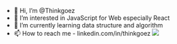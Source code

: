 - 👋 Hi, I’m @Thinkgoez
- 👀 I’m interested in JavaScript for Web especially React
- 🌱 I’m currently learning data structure and algorithm
- 📫 How to reach me - linkedin.com/in/thinkgoez
![](https://komarev.com/ghpvc/?username=Thinkgoez)
<!---
Thinkgoez/Thinkgoez is a ✨ special ✨ repository because its `README.md` (this file) appears on your GitHub profile.
You can click the Preview link to take a look at your changes.
--->
